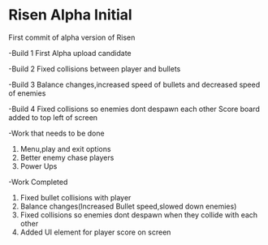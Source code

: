 # Risen Alpha Initial
 First commit of alpha version of Risen

-Build 1
  First Alpha upload candidate

-Build 2
  Fixed collisions between player and bullets
 
-Build 3
  Balance changes,increased speed of bullets and decreased speed of enemies
 
-Build 4
  Fixed collisions so enemies dont despawn each other
  Score board added to top left of screen
  
  
 -Work that needs to be done
   1. Menu,play and exit options
   2. Better enemy chase players
   3. Power Ups
 
 -Work Completed
   1. Fixed bullet collisions with player
   2. Balance changes(Increased Bullet speed,slowed down enemies)
   3. Fixed collisions so enemies dont despawn when they collide with each other
   4. Added UI element for player score on screen  
